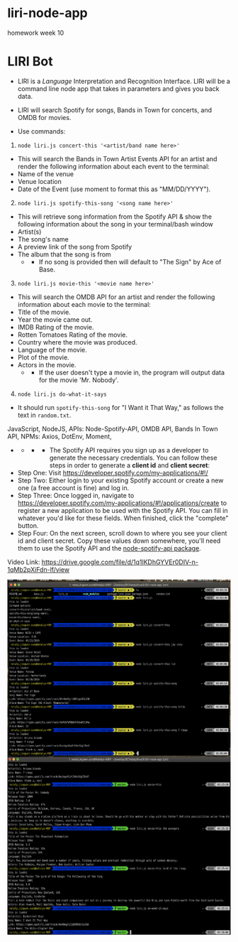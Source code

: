 # liri-node-app
homework week 10

# LIRI Bot
* LIRI is a _Language_ Interpretation and Recognition Interface. LIRI will be a command line node app that takes in parameters and gives you back data.

* LIRI will search Spotify for songs, Bands in Town for concerts, and OMDB for movies.


* Use commands:
1. `node liri.js concert-this '<artist/band name here>'`
* This will search the Bands in Town Artist Events API for an artist and render the following information about each event to the terminal:
* Name of the venue
* Venue location
* Date of the Event (use moment to format this as "MM/DD/YYYY").

2. `node liri.js spotify-this-song '<song name here>'`
* This will retrieve song information from the Spotify API & show the following information about the song in your terminal/bash window
* Artist(s)
* The song's name
* A preview link of the song from Spotify
* The album that the song is from
    * * If no song is provided then  will default to "The Sign" by Ace of Base.

3. `node liri.js movie-this '<movie name here>'`
* This will search the OMDB API for an artist and render the following information about each movie to the terminal:
* Title of the movie. 
* Year the movie came out.
* IMDB Rating of the movie.
* Rotten Tomatoes Rating of the movie.
* Country where the movie was produced.
* Language of the movie.
* Plot of the movie.
* Actors in the movie.
    * * If the user doesn't type a movie in, the program will output data for the movie 'Mr. Nobody'.
    
4. `node liri.js do-what-it-says`
* It should run `spotify-this-song` for "I Want it That Way," as follows the text in `random.txt`.


JavaScript, NodeJS, 
APIs: Node-Spotify-API, OMDB API, Bands In Town API,
NPMs: Axios, DotEnv, Moment,


* * * * The Spotify API requires you sign up as a developer to generate the necessary credentials. You can follow these steps in order to generate a **client id** and **client secret**:
* Step One: Visit <https://developer.spotify.com/my-applications/#!/>
* Step Two: Either login to your existing Spotify account or create a new one (a free account is fine) and log in.
* Step Three: Once logged in, navigate to <https://developer.spotify.com/my-applications/#!/applications/create> to register a new application to be used with the Spotify API. You can fill in whatever you'd like for these fields. When finished, click the "complete" button.
* Step Four: On the next screen, scroll down to where you see your client id and client secret. Copy these values down somewhere, you'll need them to use the Spotify API and the [node-spotify-api package](https://www.npmjs.com/package/node-spotify-api).


Video Link: https://drive.google.com/file/d/1q1lKDhGYVEr0DIV-n-1qMb2pXiFdn-lf/view

<img src="screenshots/1.png" height="400" align="center" alt="Screenshot"/> 
<img src="screenshots/2.png" height="400" align="center" alt="Screenshot"/> 
